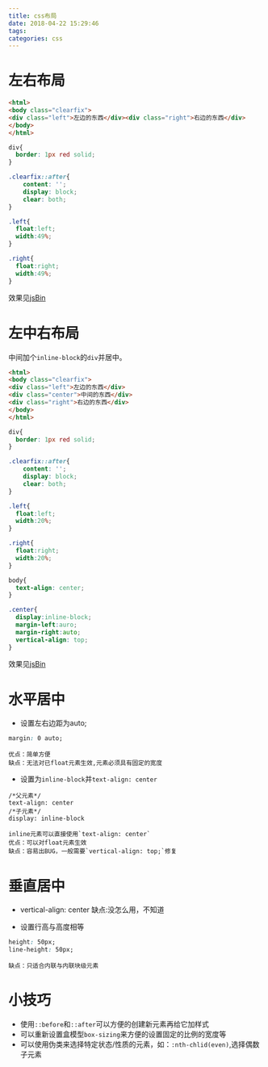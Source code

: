 ```yaml
---
title: css布局
date: 2018-04-22 15:29:46
tags:
categories: css
---
```

# 左右布局
``` html
<html>
<body class="clearfix">
<div class="left">左边的东西</div><div class="right">右边的东西</div>
</body>
</html>
```

``` css
div{
  border: 1px red solid;  
}

.clearfix::after{
    content: '';
    display: block;
    clear: both;
}

.left{
  float:left;
  width:49%;
}

.right{
  float:right;
  width:49%;
}
```

效果见[jsBin](http://js.jirengu.com/xilocahoru/1/watch?html,css,output)

# 左中右布局
中间加个`inline-block`的`div`并居中。
``` html
<html>
<body class="clearfix">
<div class="left">左边的东西</div>
<div class="center">中间的东西</div>
<div class="right">右边的东西</div>
</body>
</html>
```

``` css
div{
  border: 1px red solid;  
}

.clearfix::after{
    content: '';
    display: block;
    clear: both;
}

.left{
  float:left;
  width:20%;
}

.right{
  float:right;
  width:20%;
}

body{
  text-align: center;
}

.center{
  display:inline-block;
  margin-left:auro;
  margin-right:auto;
  vertical-align: top;
}
```

效果见[jsBin](http://js.jirengu.com/welotibebi/3/watch?html,css,output)

# 水平居中
* 设置左右边距为auto;
``` css
margin: 0 auto;
```
    优点：简单方便
    缺点：无法对已float元素生效,元素必须具有固定的宽度

* 设置为`inline-block`并`text-align: center`
``` csss
/*父元素*/
text-align: center
/*子元素*/
display: inline-block
```
    inline元素可以直接使用`text-align: center`
    优点：可以对float元素生效
    缺点：容易出BUG，一般需要`vertical-align: top;`修复


# 垂直居中
* vertical-align: center
    缺点:没怎么用，不知道

* 设置行高与高度相等
``` css
height: 50px;
line-height: 50px;
```
    缺点：只适合内联与内联块级元素

# 小技巧
* 使用`::before`和`::after`可以方便的创建新元素再给它加样式
* 可以重新设置盒模型`box-sizing`来方便的设置固定的比例的宽度等
* 可以使用伪类来选择特定状态/性质的元素，如：`:nth-chlid(even)`,选择偶数子元素
